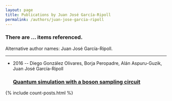 ```yaml
---
layout: page
title: Publications by Juan José García-Ripoll
permalink: /authors/juan-jose-garcia-ripoll
---
```


<h3 id="number-posts">There are ... items referenced.</h3>
<p id='info-authors'>Alternative author names: Juan José García-Ripoll.</p>
<hr />
<ul class="post-list">
<li><span class='post-meta'>2016 -- Diego González Olivares, Borja Peropadre, Alán Aspuru-Guzik, Juan José García-Ripoll</span><h3><a class='post-link' href="{{ site.baseurl }}/quantum-simulation-with-a-boson-sampling-circuit">Quantum simulation with a boson sampling circuit</a></h3></li>

</ul>
{% include count-posts.html %}

